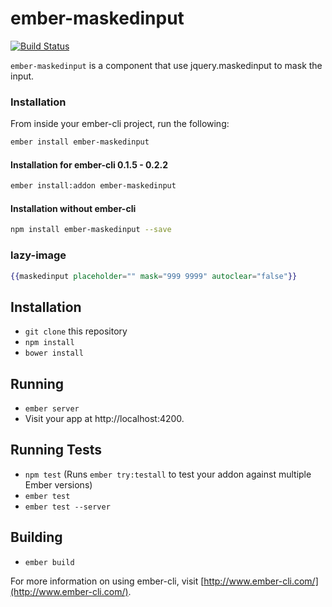# ember-maskedinput

[![Build Status](https://travis-ci.org/systembugtj/ember-maskedinput.svg)](https://travis-ci.org/systembugtj/ember-maskedinput)

`ember-maskedinput` is a component that use jquery.maskedinput to mask the input.

### Installation

From inside your ember-cli project, run the following:

```bash
ember install ember-maskedinput
```

#### Installation for ember-cli 0.1.5 - 0.2.2

```bash
ember install:addon ember-maskedinput
```

#### Installation without ember-cli

```bash
npm install ember-maskedinput --save
```

### lazy-image

```hbs
{{maskedinput placeholder="" mask="999 9999" autoclear="false"}}
```


## Installation

* `git clone` this repository
* `npm install`
* `bower install`

## Running

* `ember server`
* Visit your app at http://localhost:4200.

## Running Tests

* `npm test` (Runs `ember try:testall` to test your addon against multiple Ember versions)
* `ember test`
* `ember test --server`

## Building

* `ember build`

For more information on using ember-cli, visit [http://www.ember-cli.com/](http://www.ember-cli.com/).
